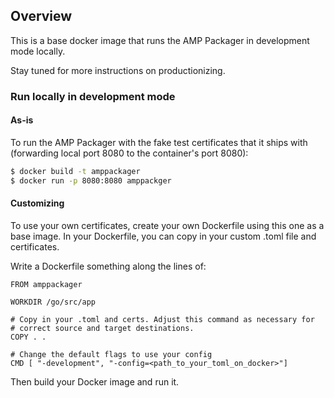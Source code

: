 ## Overview

This is a base docker image that runs the AMP Packager in development
mode locally.

Stay tuned for more instructions on productionizing.

### Run locally in development mode

#### As-is

To run the AMP Packager with the fake test certificates that it ships
with (forwarding local port 8080 to the container's port 8080):

```sh
$ docker build -t amppackager
$ docker run -p 8080:8080 amppackger
```


#### Customizing

To use your own certificates, create your own Dockerfile using this
one as a base image. In your Dockerfile, you can copy in your custom
.toml file and certificates.

Write a Dockerfile something along the lines of:

```
FROM amppackager

WORKDIR /go/src/app

# Copy in your .toml and certs. Adjust this command as necessary for
# correct source and target destinations.
COPY . .

# Change the default flags to use your config
CMD [ "-development", "-config=<path_to_your_toml_on_docker>"]

```

Then build your Docker image and run it.
